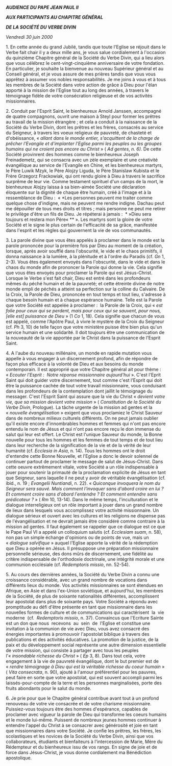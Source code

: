 ***AUDIENCE DU PAPE JEAN PAUL II***

***AUX PARTICIPANTS AU CHAPITRE GÉNÉRAL***

***DE LA SOCIÉTÉ DU VERBE DIVIN***

*Vendredi 30 juin 2000*

1. En cette année du grand Jubilé, tandis que toute l'Eglise se réjouit dans le Verbe fait chair il y a deux mille ans, je vous salue cordialement à l'occasion du quinzième Chapitre général de la Société du Verbe Divin, qui a lieu alors que vous célébrez le cent-vingt-cinquième anniversaire de votre fondation. En particulier, je souhaite la bienvenue au nouveau Supérieur général et au Conseil général, et je vous assure de mes prières tandis que vous vous apprêtez à assumer vos nobles responsabilités. Je me joins à vous et à tous les membres de la Société dans votre action de grâce à Dieu pour l'élan apporté à la mission de l'Eglise tout au long des années, à travers le témoignage fidèle de votre consécration religieuse et de vos activités missionnaires.

2. Conduit par l'Esprit Saint, le bienheureux Arnold Janssen, accompagné de quatre compagnons, ouvrit une maison à Steyl pour former les prêtres au travail de la mission étrangère ; et cela a conduit à la naissance de la Société du Verbe Divin, dont les prêtres et les frères, consacrés au service du Seigneur, à travers les voeux religieux de pauvreté, de chasteté et d'obéissance, « *allant dans le monde entier, s'acquittent de la charge de prêcher l'Evangile et d'implanter l'Eglise parmi les peuples ou les groupes humains qui ne croient pas encore au Christ* » ( *Ad gentes*, *n. 6).* De cette Société provinrent des hommes comme le bienheureux Joseph Freinademetz, qui se consacra avec un zèle exemplaire et une créativité évangélique au service de l'Evangile en Chine, et les bienheureux martyrs, le Père Luwik Mzyk, le Père Alojzy Liguda, le Père Stanislaw Kubista et le Frère Grzegorz Frackowiak, qui ont rendu gloire à Dieu à travers le sacrifice surprême de leur vie. Comme testament spirituel d'un camps de la mort, le bienheureux Alojzy laissa à sa bien-aimée Société une déclaration éloquente sur la dignité de chaque être humain, créé à l'image et à la ressemblance de Dieu :  « *Les personnes peuvent me traiter comme quelque chose d'indigne, mais ne peuvent me rendre indigne. Dachau peut me dépouiller de tous mes droits et titres ; mais personne ne peut me retirer le privilège d'être un fils de Dieu. Je répéterai à jamais :  * »Dieu sera toujours et restera mon Père« ** ». Les martyrs sont la gloire de votre Société et le signe le plus certain de l'efficacité de sa grâce, manifestée dans l'esprit et les règles qui gouvernent la vie de vos communautés.

3. La parole divine que vous êtes appelés à proclamer dans le monde est la parole prononcée pour la première fois par Dieu au moment de la création, lorsque, après avoir soufflé dans l'obscurité, le vide et le chaos primitifs, il donna naissance à la lumière, à la plénitude et à l'ordre du Paradis (cf. *Gn* 1, 2-3). Vous êtes également envoyés dans l'obscurité, dans le vide et dans le chaos du monde afin de prononcer la Parole qui donne la vie. Cela signifie que vous êtes envoyés pour proclamer la Parole qui est Jésus-Christ. Lorsque le Verbe s'est fait chair, Dieu est entré dans les profondeurs mêmes du péché humain et de la pauvreté; et cette étreinte divine de notre monde empli de péchés a atteint sa perfection sur la colline du Calvaire. De la Croix, la Parole de Dieu, prononcée en tout temps et tout lieu, s'adresse à chaque besoin humain et à chaque espérance humaine. Telle est la Parole que votre Société est appelée à proclamer :  la Parole de la Croix, qui « *est folie pour ceux qui se perdent, mais pour ceux qui se sauvent, pour nous, [elle est] puissance de Dieu* » (1 *Co* 1, 18). Cela signifie que chacun de vous est appelé, comme l'Apôtre Paul, à vivre le mystère de la Croix du Seigneur (cf. *Ph* 3, 10) de telle façon que votre ministère puisse être bien plus qu'un service humain et une solidarité. Il doit toujours être une communication de la nouveauté de la vie apportée par le Christ dans la puissance de l'Esprit Saint.

4. A l'aube du nouveau millénaire, un monde en rapide mutation vous appelle à vous engager à un discernement profond, afin de répondre de façon plus efficace à la volonté de Dieu et aux besoins du monde contemporain. Il est approprié que votre Chapitre général ait pour thème :  « *Ecouter l'Esprit :  Notre réponse missionnaire aujourd'hui* ». C'est l'Eprit Saint qui doit guider votre discernement, tout comme c'est l'Esprit qui doit être la puissance cachée de tout votre travail missionnaire, vous conduisant dans les profondeurs de la contemplation dont jaillit le témoignage du messager. C'est l'Esprit Saint qui assure que la vie du Christ « *devient votre vie, que sa mission devient votre mission* » ( *Constitution de la Société du Verbe Divin*, Prologue). La tâche urgente de la mission ad gentes et la « *nouvelle évangélisation* » exigent que vous proclamiez le Christ Sauveur dans de nombreux milieux culturels différents. On ne peut jamais oublier qu'il existe encore d'innombrables hommes et femmes qui n'ont pas encore entendu le nom de Jésus et qui n'ont pas encore reçu le don immense du salut qui leur est offert. Le Christ est l'unique Sauveur du monde, la Bonne nouvelle pour tous les hommes et les femmes de tout temps et de tout lieu dans leur recherche de la signification de la vie et de la vérité de leur humanité (cf. *Ecclesia in Asia*, n. 14). Tous les hommes ont le droit d'entendre cette Bonne Nouvelle, et l'Eglise a donc le devoir solennel de continuer partout de proclamer le message de salut de Jésus-Christ. Dans cette oeuvre extrêmement vitale, votre Société a un rôle indispensable à jouer pour soutenir la primauté de la proclamation explicite de Jésus en tant que Seigneur, sans laquelle il ne peut y avoir de véritable évangélisation (cf. ibid., n. 19 ; *Evangelii Nuntiandi*, n. 22). « *Quiconque invoquera le nom du Seigneur sera sauvé. Mais comment l'invoquer sans d'abord croire en lui ? Et comment croire sans d'abord l'entendre ? Et comment entendre sans prédicateur ?* » ( *Rm* 10, 13-14). Dans le même temps, l'inculturation et le dialogue interreligieux ont un rôle important à jouer dans un grand nombre de lieux dans lesquels vous accomplissez votre activité missionnaire. Un dialogue sérieux et ouvert avec les cultures et les religions ne dispense pas de l'évangélisation et ne devrait jamais être considéré comme contraire à la mission ad gentes. Il faut également se rappeler que ce dialogue est ce que le Pape Paul VI a appelé un colloquium salutis (cf. *Ecclesiam suam*, n. 58), non pas un simple échange d'opinions ou de points de vue, mais un « *dialogue salvifique* » auquel l'Eglise apporte la vérité de la rédemption que Dieu a opérée en Jésus. Il présuppose une préparation missionnaire personnelle sérieuse, des dons mûrs de discernement, une fidélité au critère indispensable de l'orthodoxie doctrinale, une intégrité morale et une communion ecclésiale (cf. *Redemptoris missio*, nn. 52-54).

5. Au cours des dernières années, la Société du Verbe Divin a connu une croissance considérable, avec un grand nombre de vocations dans différents lieux du monde. Vos activités missionnaires se sont étendues en Afrique, en Asie et dans l'ex-Union soviétique, et aujourd'hui, les membres de la Société, de plus de soixante nationalités différentes, accomplissent leur apostolat dans plus de soixante pays. Votre Société a répondu avec promptitude au défi d'être présente en tant que missionnaire dans les nouvelles formes de culture et de communications qui caractérisent  la  vie  moderne  (cf.  *Redemptoris missio*, n. 37). Convaincus que l'Ecriture Sainte est un don que nous  recevons  au  sein  de  l'Eglise et constitue une invitation à la communion de vie avec Dieu, vous avez consacré des énergies importantes à promouvoir l'apostolat biblique à travers des publications et des activités éducatives. La promotion de la justice, de la paix et du développement social représente une autre dimension essentielle de votre mission, qui consiste à partager avec tous les peuples l'« *insondable richesse du Christ* » ( *Ep* 3, 8). Dans tout cela, votre engagement à la vie de pauvreté évangélique, dont le but premier est de « *rendre témoignage à Dieu qui est la véritable richesse du coeur humain* » ( *Vita consecrata*, n. 90), ajouté à l'amour préférentiel pour les pauvres, peut faire en sorte que votre apostolat, qui est souvent accompli parmi les laissés-pour-compte de la terre et les personnes marginalisées, porte des fruits abondants pour le salut du monde.

6. Je prie pour que le Chapitre général contribue avant tout à un profond renouveau de votre vie consacrée et de votre charisme missionnaire. Puissiez-vous toujours être des hommes d'espérance, capables de proclamer avec vigueur la parole de Dieu qui transforme les coeurs humains et le monde lui-même. Puissent de nombreux jeunes hommes continuer à entendre l'appel du Christ à se consacrer avec générosité et joie en tant que missionnaires dans votre Société. Je confie les prêtres, les frères, les scolastiques et les novices de la Société du Verbe Divin, ainsi que vos collaborateurs, étudiants et bienfaiteurs à l'intercession de Marie, Mère du Rédempteur et du bienheureux issu de vos rangs. En signe de joie et de force dans Jésus-Christ, je vous donne cordialement ma Bénédiction apostolique.